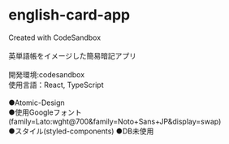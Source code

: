 # english-card-app
Created with CodeSandbox
<br/>
<br/>
英単語帳をイメージした簡易暗記アプリ<br/>
<br/>
開発環境:codesandbox<br/>
使用言語：React, TypeScript<br/>
<br/>
●Atomic-Design<br/>
●使用Googleフォント(family=Lato:wght@700&family=Noto+Sans+JP&display=swap)<br/>
●スタイル(styled-components)
●DB未使用
